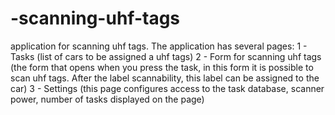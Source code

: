 # -scanning-uhf-tags
application for scanning uhf tags.
The application has several pages:
1 - Tasks (list of cars to be assigned a uhf tags)
2 - Form for scanning uhf tags (the form that opens when you press the task, in this form it is possible to scan uhf tags. After the label scannability, this label can be assigned to the car)
3 - Settings (this page configures access to the task database, scanner power, number of tasks displayed on the page)
